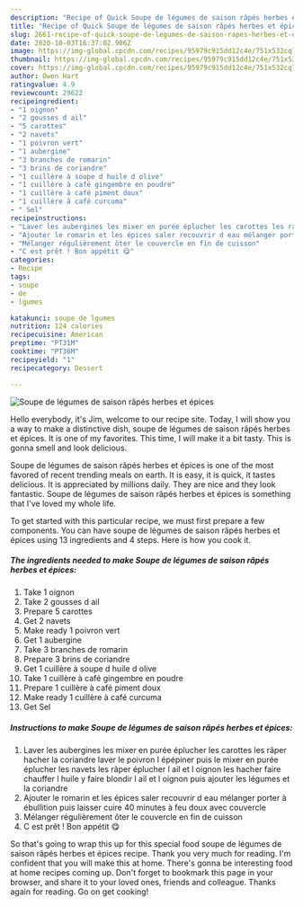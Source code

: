 ```yaml
---
description: "Recipe of Quick Soupe de légumes de saison râpés herbes et épices"
title: "Recipe of Quick Soupe de légumes de saison râpés herbes et épices"
slug: 2661-recipe-of-quick-soupe-de-legumes-de-saison-rapes-herbes-et-epices
date: 2020-10-03T16:37:02.906Z
image: https://img-global.cpcdn.com/recipes/95979c915dd12c4e/751x532cq70/soupe-de-legumes-de-saison-rapes-herbes-et-epices-photo-principale-de-la-recette.jpg
thumbnail: https://img-global.cpcdn.com/recipes/95979c915dd12c4e/751x532cq70/soupe-de-legumes-de-saison-rapes-herbes-et-epices-photo-principale-de-la-recette.jpg
cover: https://img-global.cpcdn.com/recipes/95979c915dd12c4e/751x532cq70/soupe-de-legumes-de-saison-rapes-herbes-et-epices-photo-principale-de-la-recette.jpg
author: Owen Hart
ratingvalue: 4.9
reviewcount: 29622
recipeingredient:
- "1 oignon"
- "2 gousses d ail"
- "5 carottes"
- "2 navets"
- "1 poivron vert"
- "1 aubergine"
- "3 branches de romarin"
- "3 brins de coriandre"
- "1 cuillère à soupe d huile d olive"
- "1 cuillère à café gingembre en poudre"
- "1 cuillère à café piment doux"
- "1 cuillère à café curcuma"
- " Sel"
recipeinstructions:
- "Laver les aubergines les mixer en purée éplucher les carottes les râper hacher la coriandre laver le poivron l épépiner puis le mixer en purée éplucher les navets les râper éplucher l ail et l oignon les hacher faire chauffer l huile y faire blondir l ail et l oignon puis ajouter les légumes et la coriandre"
- "Ajouter le romarin et les épices saler recouvrir d eau mélanger porter à ébullition puis laisser cuire 40 minutes à feu doux avec couvercle"
- "Mélanger régulièrement ôter le couvercle en fin de cuisson"
- "C est prêt ! Bon appétit 😋"
categories:
- Recipe
tags:
- soupe
- de
- lgumes

katakunci: soupe de lgumes 
nutrition: 124 calories
recipecuisine: American
preptime: "PT31M"
cooktime: "PT36M"
recipeyield: "1"
recipecategory: Dessert

---
```



![Soupe de légumes de saison râpés herbes et épices](https://img-global.cpcdn.com/recipes/95979c915dd12c4e/751x532cq70/soupe-de-legumes-de-saison-rapes-herbes-et-epices-photo-principale-de-la-recette.jpg)

Hello everybody, it's Jim, welcome to our recipe site. Today, I will show you a way to make a distinctive dish, soupe de légumes de saison râpés herbes et épices. It is one of my favorites. This time, I will make it a bit tasty. This is gonna smell and look delicious.



Soupe de légumes de saison râpés herbes et épices is one of the most favored of recent trending meals on earth. It is easy, it is quick, it tastes delicious. It is appreciated by millions daily. They are nice and they look fantastic. Soupe de légumes de saison râpés herbes et épices is something that I've loved my whole life.


To get started with this particular recipe, we must first prepare a few components. You can have soupe de légumes de saison râpés herbes et épices using 13 ingredients and 4 steps. Here is how you cook it.

<!--inarticleads1-->

##### The ingredients needed to make Soupe de légumes de saison râpés herbes et épices:

1. Take 1 oignon
1. Take 2 gousses d ail
1. Prepare 5 carottes
1. Get 2 navets
1. Make ready 1 poivron vert
1. Get 1 aubergine
1. Take 3 branches de romarin
1. Prepare 3 brins de coriandre
1. Get 1 cuillère à soupe d huile d olive
1. Take 1 cuillère à café gingembre en poudre
1. Prepare 1 cuillère à café piment doux
1. Make ready 1 cuillère à café curcuma
1. Get  Sel




<!--inarticleads2-->

##### Instructions to make Soupe de légumes de saison râpés herbes et épices:

1. Laver les aubergines les mixer en purée éplucher les carottes les râper hacher la coriandre laver le poivron l épépiner puis le mixer en purée éplucher les navets les râper éplucher l ail et l oignon les hacher faire chauffer l huile y faire blondir l ail et l oignon puis ajouter les légumes et la coriandre
1. Ajouter le romarin et les épices saler recouvrir d eau mélanger porter à ébullition puis laisser cuire 40 minutes à feu doux avec couvercle
1. Mélanger régulièrement ôter le couvercle en fin de cuisson
1. C est prêt ! Bon appétit 😋




So that's going to wrap this up for this special food soupe de légumes de saison râpés herbes et épices recipe. Thank you very much for reading. I'm confident that you will make this at home. There's gonna be interesting food at home recipes coming up. Don't forget to bookmark this page in your browser, and share it to your loved ones, friends and colleague. Thanks again for reading. Go on get cooking!
